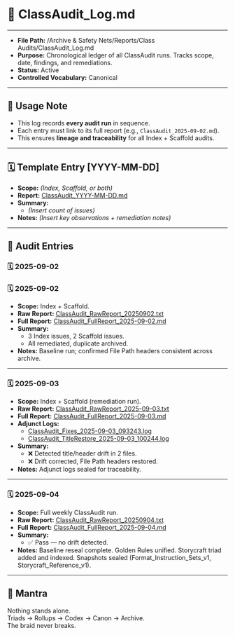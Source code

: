 # 📜 ClassAudit_Log.md  

---
- **File Path:** /Archive & Safety Nets/Reports/Class Audits/ClassAudit_Log.md  
- **Purpose:** Chronological ledger of all ClassAudit runs. Tracks scope, date, findings, and remediations.  
- **Status:** Active  
- **Controlled Vocabulary:** Canonical  
---

## 📌 Usage Note  
- This log records **every audit run** in sequence.  
- Each entry must link to its full report (e.g., `ClassAudit_2025-09-02.md`).  
- This ensures **lineage and traceability** for all Index + Scaffold audits.  

---

## 🗓️ Template Entry [YYYY-MM-DD]  
- **Scope:** *(Index, Scaffold, or both)*  
- **Report:** [ClassAudit_YYYY-MM-DD.md](ClassAudit_YYYY-MM-DD.md)  
- **Summary:**  
  - *(Insert count of issues)*  
- **Notes:** *(Insert key observations + remediation notes)*  

---

## 📑 Audit Entries  

### 🗓️ 2025-09-02  

### 🗓️ 2025-09-02  
- **Scope:** Index + Scaffold.  
- **Raw Report:** [ClassAudit_RawReport_20250902.txt](ClassAudit_RawReport_20250902.txt)  
- **Full Report:** [ClassAudit_FullReport_2025-09-02.md](ClassAudit_FullReport_2025-09-02.md)  
- **Summary:**  
  - 3 Index issues, 2 Scaffold issues.  
  - All remediated, duplicate archived.  
- **Notes:** Baseline run; confirmed File Path headers consistent across archive.  

---

### 🗓️ 2025-09-03  
- **Scope:** Index + Scaffold (remediation run).  
- **Raw Report:** [ClassAudit_RawReport_2025-09-03.txt](ClassAudit_RawReport_2025-09-03.txt)  
- **Full Report:** [ClassAudit_FullReport_2025-09-03.md](ClassAudit_FullReport_2025-09-03.md)  
- **Adjunct Logs:**  
  - [ClassAudit_Fixes_2025-09-03_093243.log](ClassAudit_Fixes_2025-09-03_093243.log)  
  - [ClassAudit_TitleRestore_2025-09-03_100244.log](ClassAudit_TitleRestore_2025-09-03_100244.log)  
- **Summary:**  
  - ❌ Detected title/header drift in 2 files.  
  - ❌ Drift corrected, File Path headers restored.  
- **Notes:** Adjunct logs sealed for traceability.  

---

### 🗓️ 2025-09-04  
- **Scope:** Full weekly ClassAudit run.  
- **Raw Report:** [ClassAudit_RawReport_20250904.txt](ClassAudit_RawReport_20250904.txt)  
- **Full Report:** [ClassAudit_FullReport_2025-09-04.md](ClassAudit_FullReport_2025-09-04.md)  
- **Summary:**  
  - ✅ Pass — no drift detected.  
- **Notes:** Baseline reseal complete. Golden Rules unified. Storycraft triad added and indexed. Snapshots sealed (Format_Instruction_Sets_v1, Storycraft_Reference_v1).  

---

## 🌌 Mantra  
Nothing stands alone.  
Triads → Rollups → Codex → Canon → Archive.  
The braid never breaks.  
